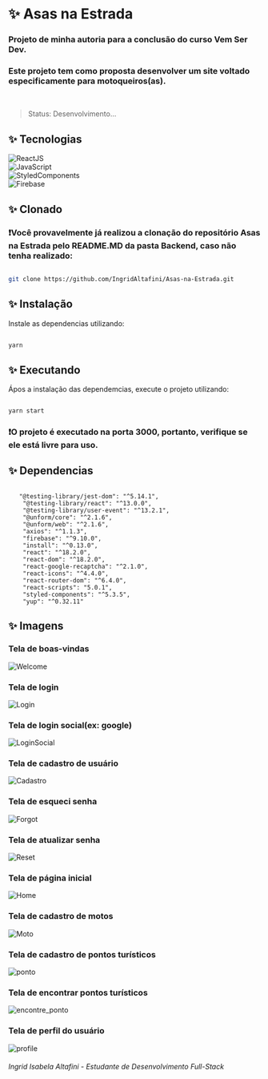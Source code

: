 
<h1>✨ Asas na Estrada</h1>            

  <h3>Projeto de minha autoria para a conclusão do curso Vem Ser Dev.</h3>  
  
  <h3>Este projeto tem como proposta desenvolver um site voltado especificamente para motoqueiros(as).</h3>  

</br>  

> Status: Desenvolvimento...  

  <h2>✨ Tecnologias</h2>  
  
  ![ReactJS](https://img.shields.io/badge/React-20232A?style=for-the-badge&logo=react&logoColor=61DAFB)  
  ![JavaScript](https://img.shields.io/badge/JavaScript-F7DF1E?style=for-the-badge&logo=javascript&logoColor=black)  
  ![StyledComponents](https://img.shields.io/badge/styled--components-DB7093?style=for-the-badge&logo=styled-components&logoColor=white)  
  ![Firebase](https://img.shields.io/badge/Firebase-F7DF1E?style=for-the-badge&logo=firebase&logoColor=black)  

  
<h2>✨ Clonado</h2>  

  <h3>❗Você provavelmente já realizou a clonação do repositório Asas na Estrada pelo README.MD da pasta Backend, caso não tenha realizado:</h3>  

  
  ```bash  
  
git clone https://github.com/IngridAltafini/Asas-na-Estrada.git  

```  

<h2>✨ Instalação</h2>  


Instale as dependencias utilizando:  


```bash  

yarn  

```  

<h2>✨ Executando</h2>  

Ápos a instalação das dependemcias, execute o projeto utilizando:  


```bash  

yarn start  

```  

<h3>❗O projeto é executado na porta 3000, portanto, verifique se ele está livre para uso.</h3>  
  

<h2>✨ Dependencias</h2>  


```  

   "@testing-library/jest-dom": "^5.14.1",  
    "@testing-library/react": "^13.0.0",  
    "@testing-library/user-event": "^13.2.1",  
    "@unform/core": "^2.1.6",  
    "@unform/web": "^2.1.6",  
    "axios": "^1.1.3",  
    "firebase": "^9.10.0",  
    "install": "^0.13.0",  
    "react": "^18.2.0",  
    "react-dom": "^18.2.0",  
    "react-google-recaptcha": "^2.1.0",  
    "react-icons": "^4.4.0",  
    "react-router-dom": "^6.4.0",  
    "react-scripts": "5.0.1",  
    "styled-components": "^5.3.5",  
    "yup": "^0.32.11"  

```  

<h2>✨ Imagens </h2>  

<h3>Tela de boas-vindas </h3>  

![Welcome](https://github.com/IngridAltafini/Asas-na-Estrada/blob/main/frontend/src/assets/readme/Welcome.png)

<h3>Tela de login </h3>

![Login](https://github.com/IngridAltafini/Asas-na-Estrada/blob/main/frontend/src/assets/readme/Login.png)

<h3>Tela de login social(ex: google)</h3>

![LoginSocial](https://github.com/IngridAltafini/Asas-na-Estrada/blob/main/frontend/src/assets/readme/LoginSocial.png)

<h3>Tela de cadastro de usuário</h3>

![Cadastro](https://github.com/IngridAltafini/Asas-na-Estrada/blob/main/frontend/src/assets/readme/Cadastro.png)

<h3>Tela de esqueci senha</h3>

![Forgot](https://github.com/IngridAltafini/Asas-na-Estrada/blob/main/frontend/src/assets/readme/Forgot.png)

<h3>Tela de atualizar senha</h3>

![Reset](https://github.com/IngridAltafini/Asas-na-Estrada/blob/main/frontend/src/assets/readme/Reset.png)

<h3>Tela de página inicial</h3>

![Home](https://github.com/IngridAltafini/Asas-na-Estrada/blob/main/frontend/src/assets/readme/home.png)

<h3>Tela de cadastro de motos</h3>

![Moto](https://github.com/IngridAltafini/Asas-na-Estrada/blob/main/frontend/src/assets/readme/moto.png)

<h3>Tela de cadastro de pontos turísticos</h3>

![ponto](https://github.com/IngridAltafini/Asas-na-Estrada/blob/main/frontend/src/assets/readme/ponto.png)

<h3>Tela de encontrar pontos turísticos</h3>

![encontre_ponto](https://github.com/IngridAltafini/Asas-na-Estrada/blob/main/frontend/src/assets/readme/encontre_ponto.png)

<h3>Tela de perfil do usuário</h3>

![profile](https://github.com/IngridAltafini/Asas-na-Estrada/blob/main/frontend/src/assets/readme/profile.png)



###### Ingrid Isabela Altafini - Estudante de Desenvolvimento Full-Stack  
